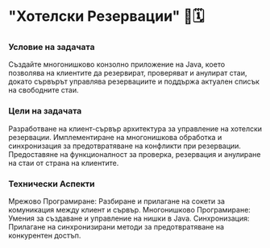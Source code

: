 # "Хотелски Резервации" 🏨🗓️

### Условие на задачата
Създайте многонишково конзолно приложение на Java, което позволява на клиентите да резервират, проверяват и анулират стаи, докато сървърът управлява резервациите и поддържа актуален списък на свободните стаи.

### Цели на задачата
Разработване на клиент-сървър архитектура за управление на хотелски резервации.
Имплементиране на многонишкова обработка и синхронизация за предотвратяване на конфликти при резервации.
Предоставяне на функционалност за проверка, резервация и анулиране на стаи от страна на клиентите.

### Технически Аспекти
Мрежово Програмиране: Разбиране и прилагане на сокети за комуникация между клиент и сървър.
Многонишково Програмиране: Умения за създаване и управление на нишки в Java.
Синхронизация: Прилагане на синхронизирани методи за предотвратяване на конкурентен достъп.
